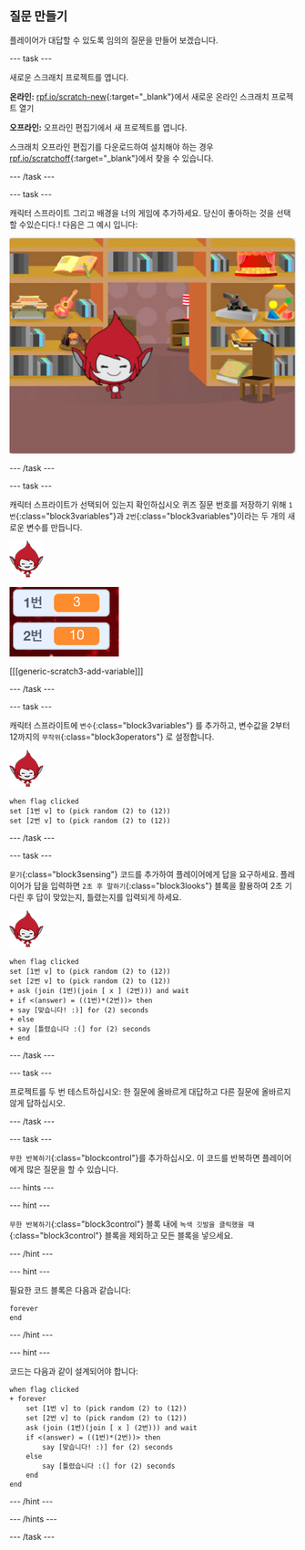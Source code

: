 ## 질문 만들기

플레이어가 대답할 수 있도록 임의의 질문을 만들어 보겠습니다.

--- task ---

새로운 스크래치 프로젝트를 엽니다.

**온라인:** [rpf.io/scratch-new](http://rpf.io/scratch-new){:target="_blank"}에서 새로운 온라인 스크래치 프로젝트 열기

**오프라인:** 오프라인 편집기에서 새 프로젝트를 엽니다.

스크래치 오프라인 편집기를 다운로드하여 설치해야 하는 경우 [rpf.io/scratchoff](http://rpf.io/scratchoff){:target="_blank"}에서 찾을 수 있습니다.

--- /task ---

--- task ---

캐릭터 스프라이트 그리고 배경을 너의 게임에 추가하세요. 당신이 좋아하는 것을 선택할 수있슨디다.! 다음은 그 예시 입니다:

![스크린샷](images/brain-setting.png)

--- /task ---

--- task ---

캐릭터 스프라이트가 선택되어 있는지 확인하십시오 퀴즈 질문 번호를 저장하기 위해 `1번`{:class="block3variables"}과 `2번`{:class="block3variables"}이라는 두 개의 새로운 변수를 만듭니다.

![스크린샷](images/giga-sprite.png)

![스크린샷](images/brain-variables.png)

[[[generic-scratch3-add-variable]]]

--- /task ---

--- task ---

캐릭터 스프라이트에 `변수`{:class="block3variables"} 를 추가하고, 변수값을 2부터 12까지의 `무작위`{:class="block3operators"} 로 설정합니다.

![스크린샷](images/giga-sprite.png)

```blocks3
when flag clicked
set [1번 v] to (pick random (2) to (12))
set [2번 v] to (pick random (2) to (12))
```

--- /task ---

--- task ---

`묻기`{:class="block3sensing"} 코드를 추가하여 플레이어에게 답을 요구하세요. 플레이어가 답을 입력하면 `2초 후 말하기`{:class="block3looks"} 블록을 활용하여 2초 기다린 후 답이 맞았는지, 틀렸는지를 입력되게 하세요.

![스크린샷](images/giga-sprite.png)

```blocks3
when flag clicked
set [1번 v] to (pick random (2) to (12))
set [2번 v] to (pick random (2) to (12))
+ ask (join (1번)(join [ x ] (2번))) and wait
+ if <(answer) = ((1번)*(2번))> then
+ say [맞습니다! :)] for (2) seconds
+ else
+ say [틀렸습니다 :(] for (2) seconds
+ end
```

--- /task ---

--- task ---

프로젝트를 두 번 테스트하십시오: 한 질문에 올바르게 대답하고 다른 질문에 올바르지 않게 답하십시오.

--- /task ---

--- task ---

`무한 반복하기`{:class="blockcontrol"}를 추가하십시오. 이 코드를 반복하면 플레이어에게 많은 질문을 할 수 있습니다.

--- hints ---


--- hint ---

`무한 반복하기`{:class="block3control"} 블록 내에 `녹색 깃발을 클릭했을 때`{:class="block3control"} 블록을 제외하고 모든 블록을 넣으세요.

--- /hint ---

--- hint ---

필요한 코드 블록은 다음과 같습니다:

```blocks3
forever
end
```

--- /hint ---

--- hint ---

코드는 다음과 같이 설계되어야 합니다:

```blocks3
when flag clicked
+ forever
	set [1번 v] to (pick random (2) to (12))
	set [2번 v] to (pick random (2) to (12))
	ask (join (1번)(join [ x ] (2번))) and wait
	if <(answer) = ((1번)*(2번))> then
		say [맞습니다! :)] for (2) seconds
	else
		say [틀렸습니다 :(] for (2) seconds
	end
end
```

--- /hint ---

--- /hints ---

--- /task ---